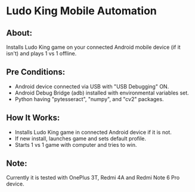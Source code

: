# Ludo King Mobile Automation

## **About:** 
Installs Ludo King game on your connected Android mobile device (if it isn't) and plays 1 vs 1 offline.

## **Pre Conditions:**
- Android device connected via USB with "USB Debugging" ON.
- Android Debug Bridge (adb) installed with environmental variables set.
- Python having "pytesseract", "numpy", and "cv2" packages.

## **How It Works:**
* Installs Ludo King game in connected Android device if it is not. 
* If new install, launches game and sets default profile.
* Starts 1 vs 1 game with computer and tries to win.

## **Note:**
Currently it is tested with OnePlus 3T, Redmi 4A and Redmi Note 6 Pro device.
